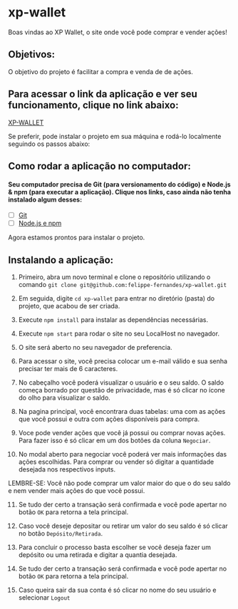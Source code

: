 # xp-wallet
Boas vindas ao XP Wallet, o site onde você pode comprar e vender ações!

## Objetivos:

O objetivo do projeto é facilitar a compra e venda de de ações.

## Para acessar o link da aplicação e ver seu funcionamento, clique no link abaixo:
[XP-WALLET](https://xp-felippe-fernandes.vercel.app/)

Se preferir, pode instalar o projeto em sua máquina e rodá-lo localmente seguindo os passos abaixo:

## Como rodar a aplicação no computador:

#### Seu computador precisa de Git (para versionamento do código) e Node.js & npm (para executar a aplicação). Clique nos links, caso ainda não tenha instalado algum desses:

 - [ ] [Git](https://git-scm.com/book/en/v2/Getting-Started-Installing-Git)
 - [ ] [Node.js e npm](https://docs.npmjs.com/downloading-and-installing-node-js-and-npm)

Agora estamos prontos para instalar o projeto.

## Instalando a aplicação:

1. Primeiro, abra um novo terminal e clone o repositório utilizando o comando 
`git clone git@github.com:felippe-fernandes/xp-wallet.git`

2. Em seguida, digite `cd xp-wallet` para entrar no diretório (pasta) do projeto, que acabou de ser criada.

3. Execute `npm install` para instalar as dependências necessárias.

4. Execute `npm start` para rodar o site no seu LocalHost no navegador.

5. O site será aberto no seu navegador de preferencia.

6. Para acessar o site, você precisa colocar um e-mail válido e sua senha precisar ter mais de 6 caracteres.

7. No cabeçalho você poderá visualizar o usuário e o seu saldo. O saldo começa borrado por questão de privacidade, mas é só clicar no ícone do olho para visualizar o saldo.

8. Na pagina principal, você encontrara duas tabelas: uma com as ações que você possui e outra com ações disponíveis para compra.

9. Voce pode vender ações que você já possui ou comprar novas ações. Para fazer isso é só clicar em um dos botões da coluna `Negociar`.

10. No modal aberto para negociar você poderá ver mais informações das ações escolhidas. Para comprar ou vender só digitar a quantidade desejada nos respectivos inputs. 

LEMBRE-SE: Você não pode comprar um valor maior do que o do seu saldo e nem vender mais ações do que você possui.

11. Se tudo der certo a transação será confirmada e você pode apertar no botão `OK` para retorna a tela principal.

12. Caso você deseje depositar ou retirar um valor do seu saldo é só clicar no botão `Depósito/Retirada`.

13. Para concluir o processo basta escolher se você deseja fazer um depósito ou uma retirada e digitar a quantia desejada.

14. Se tudo der certo a transação será confirmada e você pode apertar no botão `OK` para retorna a tela principal.

15. Caso queira sair da sua conta é só clicar no nome do seu usuário e selecionar `Logout`